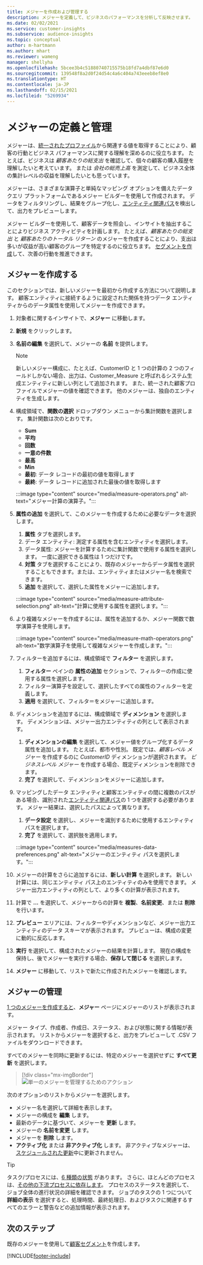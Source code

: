 ```yaml
---
title: メジャーを作成および管理する
description: メジャーを定義して、ビジネスのパフォーマンスを分析して反映させます。
ms.date: 02/02/2021
ms.service: customer-insights
ms.subservice: audience-insights
ms.topic: conceptual
author: m-hartmann
ms.author: mhart
ms.reviewer: wameng
manager: shellyha
ms.openlocfilehash: 5bcee3b4c51880740715575b18fd7a4dbf87e6d0
ms.sourcegitcommit: 139548f8a2d0f24d54c4a6c404a743eeeb8ef8e0
ms.translationtype: HT
ms.contentlocale: ja-JP
ms.lasthandoff: 02/15/2021
ms.locfileid: "5269934"
---
```

# <a name="define-and-manage-measures"></a>メジャーの定義と管理

メジャーは、[統一されたプロファイル](data-unification.md)から関連する値を取得することにより、顧客の行動とビジネス パフォーマンスに関する理解を深めるのに役立ちます。 たとえば、ビジネスは *顧客あたりの総支出* を確認して、個々の顧客の購入履歴を理解したいと考えています。 または *会社の総売上高* を測定して、ビジネス全体の集計レベルの収益を理解したいとも思っています。  

メジャーは、さまざまな演算子と単純なマッピング オプションを備えたデータ クエリ プラットフォームであるメジャー ビルダーを使用して作成されます。 データをフィルタリングし、結果をグループ化し、[エンティティ関連パス](relationships.md)を検出して、出力をプレビューします。

メジャー ビルダーを使用して、顧客データを照会し、インサイトを抽出することによりビジネス アクティビティを計画します。 たとえば、*顧客あたりの総支出* と *顧客あたりのトータル リターン* のメジャーを作成することにより、支出は多いが収益が高い顧客のグループを特定するのに役立ちます。 [セグメントを作成](segments.md)して、次善の行動を推進できます。 

## <a name="create-a-measure"></a>メジャーを作成する

このセクションでは、新しいメジャーを最初から作成する方法について説明します。 顧客エンティティに接続するように設定された関係を持つデータ エンティティからのデータ属性を使用してメジャーを作成できます。 

1. 対象者に関するインサイトで、**メジャー** に移動します。

1. **新規** をクリックします。

1. **名前の編集** を選択して、メジャーの **名前** を提供します。 
   > [!NOTE]
   > 新しいメジャー構成に、たとえば、CustomerID と 1 つの計算の 2 つのフィールドしかない場合、出力は、Customer_Measure と呼ばれるシステム生成エンティティに新しい列として追加されます。 また、統一された顧客プロファイルでメジャーの値を確認できます。 他のメジャーは、独自のエンティティを生成します。

1. 構成領域で、**関数の選択** ドロップダウン メニューから集計関数を選択します。 集計関数は次のとおりです。 
   - **Sum**
   - **平均**
   - **回数**
   - **一意の件数**
   - **最高**
   - **Min**
   - **最初**: データ レコードの最初の値を取得します
   - **最終**: データ レコードに追加された最後の値を取得します

   :::image type="content" source="media/measure-operators.png" alt-text="メジャー計算の演算子。":::

1. **属性の追加** を選択して、このメジャーを作成するために必要なデータを選択します。
   
   1. **属性** タブを選択します。 
   1. データ エンティティ: 測定する属性を含むエンティティを選択します。 
   1. データ属性: メジャーを計算するために集計関数で使用する属性を選択します。 一度に選択できる属性は 1 つだけです。
   1. **対策** タブを選択することにより、既存のメジャーからデータ属性を選択することもできます。または、エンティティまたはメジャー名を検索できます。 
   1. **追加** を選択して、選択した属性をメジャーに追加します。

   :::image type="content" source="media/measure-attribute-selection.png" alt-text="計算に使用する属性を選択します。":::

1. より複雑なメジャーを作成するには、属性を追加するか、メジャー関数で数学演算子を使用します。

   :::image type="content" source="media/measure-math-operators.png" alt-text="数学演算子を使用して複雑なメジャーを作成します。":::

1. フィルターを追加するには、構成領域で **フィルター** を選択します。 
  
   1. **フィルター** ペインの **属性の追加** セクションで、フィルターの作成に使用する属性を選択します。
   1. フィルター演算子を設定して、選択したすべての属性のフィルターを定義します。
   1. **適用** を選択して、フィルタ＝をメジャーに追加します。

1. ディメンションを追加するには、構成領域で **ディメンション** を選択します。 ディメンションは、メジャー出力エンティティの列として表示されます。
   1. **ディメンションの編集** を選択して、メジャー値をグループ化するデータ属性を追加します。 たとえば、都市や性別。 既定では、*顧客レベル メジャー* を作成するのに *CustomerID* ディメンションが選択されます。 *ビジネスレベル メジャー* を作成する場合、既定ディメンションを削除できます。
   1. **完了** を選択して、ディメンションをメジャーに追加します。

1. マッピングしたデータ エンティティと顧客エンティティの間に複数のパスがある場合、識別された[エンティティ関連パス](relationships.md)の 1 つを選択する必要があります。 メジャー結果は、選択したパスによって異なります。
   1. **データ設定** を選択し、メジャーを識別するために使用するエンティティ パスを選択します。
   1. **完了** を選択して、選択肢を適用します。 

   :::image type="content" source="media/measures-data-preferences.png" alt-text="メジャーのエンティティ パスを選択します。":::

1. メジャーの計算をさらに追加するには、**新しい計算** を選択します。 新しい計算には、同じエンティティ パス上のエンティティのみを使用できます。 メジャー出力エンティティの列として、より多くの計算が表示されます。

1. 計算で **...** を選択して、メジャーからの計算を **複製**、**名前変更**、または **削除** を行います。

1. **プレビュー** エリアには、フィルターやディメンションなど、メジャー出力エンティティのデータ スキーマが表示されます。 プレビューは、構成の変更に動的に反応します。

1. **実行** を選択して、構成されたメジャーの結果を計算します。 現在の構成を保持し、後でメジャーを実行する場合、**保存して閉じる** を選択します。

1. **メジャー** に移動して、リストで新たに作成されたメジャーを確認します。

## <a name="manage-your-measures"></a>メジャーの管理

[1 つのメジャーを作成すると](#create-a-measure)、**メジャー** ページにメジャーのリストが表示されます。

メジャー タイプ、作成者、作成日、ステータス、および状態に関する情報が表示されます。 リストからメジャーを選択すると、出力をプレビューして .CSV ファイルをダウンロードできます。

すべてのメジャーを同時に更新するには、特定のメジャーを選択せずに **すべて更新** を選択します。

> [!div class="mx-imgBorder"]
> ![単一のメジャーを管理するためのアクション](media/measure-actions.png "単一のメジャーを管理するためのアクション")

次のオプションのリストからメジャーを選択します。

- メジャー名を選択して詳細を表示します。
- メジャーの構成を **編集** します。
- 最新のデータに基づいて、メジャーを **更新** します。
- メジャーの **名前を変更** します。
- メジャーを **削除** します。
- **アクティブ化** または **非アクティブ化** します。 非アクティブなメジャーは、[スケジュールされた更新](system.md#schedule-tab)中に更新されません。

> [!TIP]
> タスク/プロセスには、[6 種類の状態](system.md#status-types) があります。 さらに、ほとんどのプロセスは、[その他の下流プロセスに依存します](system.md#refresh-policies)。 プロセスのステータスを選択して、ジョブ全体の進行状況の詳細を確認できます。 ジョブのタスクの 1 つについて **詳細の表示** を選択すると、処理時間、最終処理日、およびタスクに関連するすべてのエラーと警告などの追加情報が表示されます。

## <a name="next-step"></a>次のステップ

既存のメジャーを使用して[顧客セグメント](segments.md)を作成します。


[!INCLUDE[footer-include](../includes/footer-banner.md)]